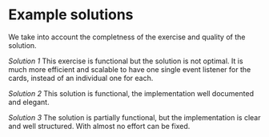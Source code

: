 # Example solutions

We take into account the completness of the exercise and quality of the solution.

*Solution 1*
This exercise is functional but the solution is not optimal. 
It is much more efficient and scalable to have one single event listener for the cards, instead of an individual one for each.

*Solution 2*
This solution is functional, the implementation well documented and elegant. 

*Solution 3*
The solution is partially functional, but the implementation is clear and well structured. 
With almost no effort can be fixed. 